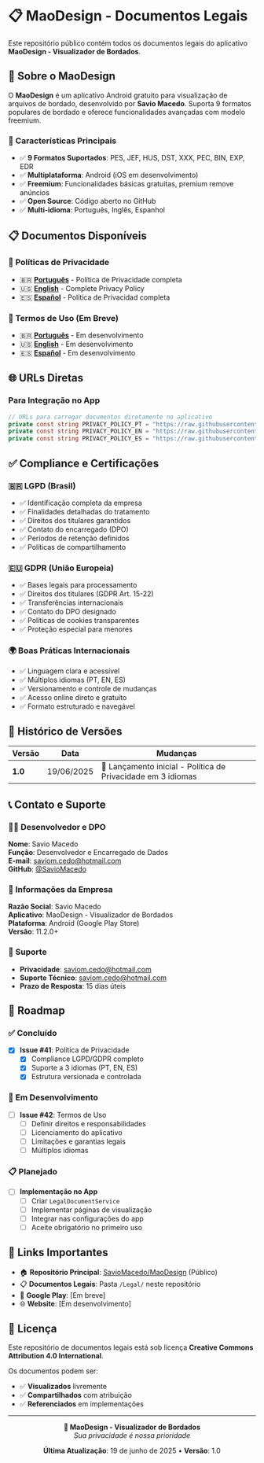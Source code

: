 # 📋 MaoDesign - Documentos Legais

Este repositório público contém todos os documentos legais do aplicativo **MaoDesign - Visualizador de Bordados**.

## 📱 Sobre o MaoDesign

O **MaoDesign** é um aplicativo Android gratuito para visualização de arquivos de bordado, desenvolvido por **Savio Macedo**. Suporta 9 formatos populares de bordado e oferece funcionalidades avançadas com modelo freemium.

### 🎯 Características Principais
- ✅ **9 Formatos Suportados**: PES, JEF, HUS, DST, XXX, PEC, BIN, EXP, EDR
- ✅ **Multiplataforma**: Android (iOS em desenvolvimento)
- ✅ **Freemium**: Funcionalidades básicas gratuitas, premium remove anúncios
- ✅ **Open Source**: Código aberto no GitHub
- ✅ **Multi-idioma**: Português, Inglês, Espanhol

## 📋 Documentos Disponíveis

### 📄 Políticas de Privacidade
- 🇧🇷 [**Português**](Legal/privacy-policy.md) - Política de Privacidade completa
- 🇺🇸 [**English**](Legal/privacy-policy-en.md) - Complete Privacy Policy  
- 🇪🇸 [**Español**](Legal/privacy-policy-es.md) - Política de Privacidad completa

### 📜 Termos de Uso (Em Breve)
- 🇧🇷 [**Português**](Legal/terms-of-service.md) - Em desenvolvimento
- 🇺🇸 [**English**](Legal/terms-of-service-en.md) - Em desenvolvimento
- 🇪🇸 [**Español**](Legal/terms-of-service-es.md) - Em desenvolvimento

## 🌐 URLs Diretas

### Para Integração no App

```csharp
// URLs para carregar documentos diretamente no aplicativo
private const string PRIVACY_POLICY_PT = "https://raw.githubusercontent.com/SavioMacedo/MaoDesign/refs/heads/main/Legal/privacy-policy.md";
private const string PRIVACY_POLICY_EN = "https://raw.githubusercontent.com/SavioMacedo/MaoDesign/refs/heads/main/Legal/privacy-policy-en.md";  
private const string PRIVACY_POLICY_ES = "https://raw.githubusercontent.com/SavioMacedo/MaoDesign/refs/heads/main/Legal/privacy-policy-es.md";
```

## ✅ Compliance e Certificações

### 🇧🇷 LGPD (Brasil)
- ✅ Identificação completa da empresa
- ✅ Finalidades detalhadas do tratamento
- ✅ Direitos dos titulares garantidos
- ✅ Contato do encarregado (DPO)
- ✅ Períodos de retenção definidos
- ✅ Políticas de compartilhamento

### 🇪🇺 GDPR (União Europeia)  
- ✅ Bases legais para processamento
- ✅ Direitos dos titulares (GDPR Art. 15-22)
- ✅ Transferências internacionais
- ✅ Contato do DPO designado
- ✅ Políticas de cookies transparentes
- ✅ Proteção especial para menores

### 🌍 Boas Práticas Internacionais
- ✅ Linguagem clara e acessível
- ✅ Múltiplos idiomas (PT, EN, ES)
- ✅ Versionamento e controle de mudanças
- ✅ Acesso online direto e gratuito
- ✅ Formato estruturado e navegável

## 🔄 Histórico de Versões

| Versão | Data | Mudanças |
|--------|------|----------|
| **1.0** | 19/06/2025 | 🎉 Lançamento inicial - Política de Privacidade em 3 idiomas |

## 📞 Contato e Suporte

### 👨‍💻 Desenvolvedor e DPO
**Nome**: Savio Macedo  
**Função**: Desenvolvedor e Encarregado de Dados  
**E-mail**: saviom.cedo@hotmail.com  
**GitHub**: [@SavioMacedo](https://github.com/SavioMacedo)

### 🏢 Informações da Empresa
**Razão Social**: Savio Macedo  
**Aplicativo**: MaoDesign - Visualizador de Bordados  
**Plataforma**: Android (Google Play Store)  
**Versão**: 11.2.0+

### 📧 Suporte
- **Privacidade**: saviom.cedo@hotmail.com
- **Suporte Técnico**: saviom.cedo@hotmail.com  
- **Prazo de Resposta**: 15 dias úteis

## 🎯 Roadmap

### ✅ Concluído
- [x] **Issue #41**: Política de Privacidade
  - [x] Compliance LGPD/GDPR completo
  - [x] Suporte a 3 idiomas (PT, EN, ES)
  - [x] Estrutura versionada e controlada

### 🔄 Em Desenvolvimento  
- [ ] **Issue #42**: Termos de Uso
  - [ ] Definir direitos e responsabilidades
  - [ ] Licenciamento do aplicativo
  - [ ] Limitações e garantias legais
  - [ ] Múltiplos idiomas

### 📋 Planejado
- [ ] **Implementação no App**
  - [ ] Criar `LegalDocumentService`
  - [ ] Implementar páginas de visualização
  - [ ] Integrar nas configurações do app
  - [ ] Aceite obrigatório no primeiro uso

## 🔗 Links Importantes

- 🏠 **Repositório Principal**: [SavioMacedo/MaoDesign](https://github.com/SavioMacedo/MaoDesign) (Público)
- 📋 **Documentos Legais**: Pasta `/Legal/` neste repositório
- 📱 **Google Play**: [Em breve]
- 🌐 **Website**: [Em desenvolvimento]

## 📜 Licença

Este repositório de documentos legais está sob licença **Creative Commons Attribution 4.0 International**.

Os documentos podem ser:
- ✅ **Visualizados** livremente
- ✅ **Compartilhados** com atribuição
- ✅ **Referenciados** em implementações

---

<div align="center">

**📱 MaoDesign - Visualizador de Bordados**  
*Sua privacidade é nossa prioridade*

**Última Atualização**: 19 de junho de 2025 • **Versão**: 1.0

</div>